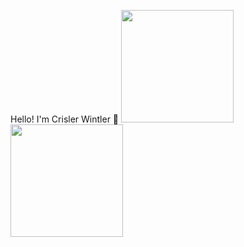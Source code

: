 <span align="left">Hello! I'm Crisler Wintler 👋 </span>
  <a href="https://github.com/crislerwin">
  <img height="180em" src="https://github-readme-stats.vercel.app/api?username=crislerwin&show_icons=true&include_all_commits=true&count_private=true"/>
  <img height="180em" src="https://github-readme-stats.vercel.app/api/top-langs/?username=crislerwin&layout=compact&langs_count=7&"/>
</div>
<div>
<br/>
</div>
<!-- <div style="display: inline_block">
<img height="50" width="50" alt="Javascript" src="https://cdn.jsdelivr.net/npm/simple-icons@3.12.1/icons/javascript.svg" />&nbsp;&nbsp;&nbsp;&nbsp;
  <img height="50" width="50" alt="Typescript" src="https://cdn.jsdelivr.net/npm/simple-icons@3.12.1/icons/typescript.svg" />&nbsp;&nbsp;&nbsp;&nbsp;
  <img height="50" width="50" alt="nextjs" src="https://cdn.jsdelivr.net/npm/simple-icons@3.12.1/icons/next-dot-js.svg" />&nbsp;&nbsp;&nbsp;&nbsp;
   <img height="50" width="50" alt="react" src="https://cdn.jsdelivr.net/npm/simple-icons@3.12.1/icons/react.svg" />&nbsp;&nbsp;&nbsp;&nbsp;
  <img height="50" width="50" alt="docker" src="https://cdn.jsdelivr.net/npm/simple-icons@3.12.1/icons/docker.svg" />&nbsp;&nbsp;&nbsp;&nbsp;
  <img height="50" width="50" alt="nestjs" src="https://cdn.jsdelivr.net/npm/simple-icons@3.12.1/icons/nestjs.svg" />&nbsp;&nbsp;&nbsp;&nbsp;
    <img height="50" width="50" alt="sass" src="https://cdn.jsdelivr.net/npm/simple-icons@3.12.1/icons/sass.svg" />&nbsp;&nbsp;&nbsp;&nbsp;
   <img height="50" width="50" alt="styled" src="https://cdn.jsdelivr.net/npm/simple-icons@3.12.1/icons/styled-components.svg" />&nbsp;&nbsp;&nbsp;&nbsp;
    <img height="50" width="50" alt="material-ui" src="https://cdn.jsdelivr.net/npm/simple-icons@3.12.1/icons/material-ui.svg" />&nbsp;&nbsp;&nbsp;&nbsp;
     <img height="50" width="50" alt="go" src="https://cdn.jsdelivr.net/npm/simple-icons@3.12.1/icons/go.svg" />&nbsp;&nbsp;&nbsp;&nbsp;
  <img height="50" width="50" alt="postgresql" src="https://cdn.jsdelivr.net/npm/simple-icons@3.12.1/icons/postgresql.svg" />&nbsp;&nbsp;&nbsp;&nbsp;
</div> -->
  
